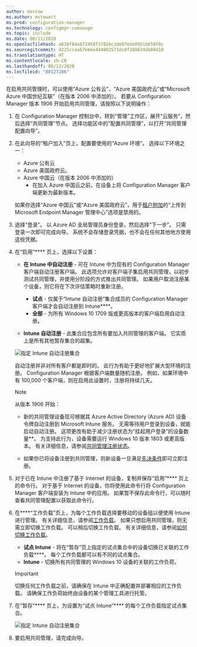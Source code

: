 ```yaml
---
author: mestew
ms.author: mstewart
ms.prod: configuration-manager
ms.technology: configmgr-comanage
ms.topic: include
ms.date: 08/11/2020
ms.openlocfilehash: a61bf84a872458f37826c3de07ede05b1b658f0c
ms.sourcegitcommit: d225ccaa67ebee444002571dc8f289624db80d10
ms.translationtype: HT
ms.contentlocale: zh-CN
ms.lasthandoff: 08/12/2020
ms.locfileid: "88127286"
---
```

<!--3555750 FKA 1357954 --Don't apply H2/H3 in this include file since they are context driven by article-->

在启用共同管理时，可以使用“Azure 公有云”、“Azure 美国政府云”或“Microsoft Azure 中国世纪互联”（在版本 2006 中添加的）。 若要从 Configuration Manager 版本 1906 开始启用共同管理，请按照以下说明操作：

1. 在 Configuration Manager 控制台中，转到“管理”工作区，展开“云服务”，然后选择“共同管理”节点。 选择功能区中的“配置共同管理”，以打开“共同管理配置向导”。

1. 在此向导的“租户加入”页上，配置要使用的“Azure 环境”。 选择以下环境之一：

   - Azure 公有云
   - Azure 美国政府云。<!--4075452-->
   - Azure 中国云（在版本 2006 中添加的）<!--7133238-->
      - 在加入 Azure 中国云之前，在设备上将 Configuration Manager 客户端更新为最新版本。 <!--7630213--> 

   如果你选择“Azure 中国云”或“Azure 美国政府云”，用于[租户附加](../../tenant-attach/device-sync-actions.md)的“上传到 Microsoft Endpoint Manager 管理中心”选项是禁用的。

1. 选择“登录”。 以 Azure AD 全局管理员身份登录，然后选择“下一步”。 只需登录一次即可完成向导。 系统不会存储登录凭据，也不会在任何其他地方使用这些凭据。

1. 在“启用”**** 页上，选择以下设置：

   - **在 Intune 中自动注册** - 可在 Intune 中为现有的 Configuration Manager 客户端自动注册客户端。 此选项允许对客户端子集启用共同管理，以初步测试共同管理，并使用分阶段的方式推出共同管理。 如果用户取消注册某个设备，则它将在下次评估策略时重新注册。 <!--3330596-->

      - **试点** - 仅属于“Intune 自动注册”集合成员的 Configuration Manager 客户端才会自动注册到 Intune****。
      - **全部** - 为所有 Windows 10 1709 版或更高版本的客户端启用自动注册。

   - **Intune 自动注册** - 此集合应包含所有要加入共同管理的客户端。 它实质上是所有其他暂存集合的超集。

   ![指定 Intune 自动注册集合 ](../media/3555750-co-management-onboarding-enablement.png)
      
      自动注册并非对所有客户都是即时的。 此行为有助于更好地扩展大型环境的注册。 Configuration Manager 根据客户端数量随机注册。 例如，如果环境中有 100,000 个客户端，则在启用此设置时，注册将持续几天。<!--1358003-->

      > [!Note]  
      > 从版本 1906 开始：
      >
      > - 新的共同管理设备现可根据其 Azure Active Directory (Azure AD) 设备令牌自动注册到 Microsoft Intune 服务。 无需等待用户登录到设备，就能启动自动注册。 这项更改有助于减少注册状态为“挂起用户登录”的设备数量**。<!-- 4454491 --> 为支持此行为，设备需要运行 Windows 10 版本 1803 或更高版本。 有关详细信息，请参阅[共同管理注册状态](../how-to-monitor.md#co-management-enrollment-status)。
      >
      > - 如果你已将设备注册到共同管理，则新设备一旦满足[先决条件](../overview.md#prerequisites)即可立即注册。<!--4321130-->

1. 对于已在 Intune 中注册了基于 Internet 的设备，复制并保存“启用”**** 页上的命令行。 对于基于 Internet 的设备，你将使用此命令行将 Configuration Manager 客户端安装为 Intune 中的应用。 如果暂不保存此命令行，可以随时查看共同管理配置以获取此命令行。

1. 在****“工作负载”页上，为每个工作负载选择要移动的设备组以便使用 Intune 进行管理。 有关详细信息，请参阅[工作负载](../workloads.md)。 如果只想启用共同管理，则无需立即切换工作负载。 可以稍后切换工作负载。 有关详细信息，请参阅[如何切换工作负载](../how-to-switch-workloads.md)。  

    - **试点 Intune** - 将在“暂存”页上指定的试点集合中的设备切换已关联的工作负载****。 每个工作负载都可以有不同的试点集合。
    - **Intune** - 切换所有共同管理的 Windows 10 设备的关联的工作负荷。  

    > [!Important]
    > 切换任何工作负载之前，请确保在 Intune 中正确配置并部署相应的工作负载。 请确保工作负荷始终由设备的某个管理工具进行托管。  

1. 在“暂存”**** 页上，为设置为“试点 Intune”**** 的每个工作负载指定试点集合。

   ![指定 Intune 自动注册集合 ](../media/3555750-co-management-onboarding-staging.png)

1. 要启用共同管理，请完成向导。
